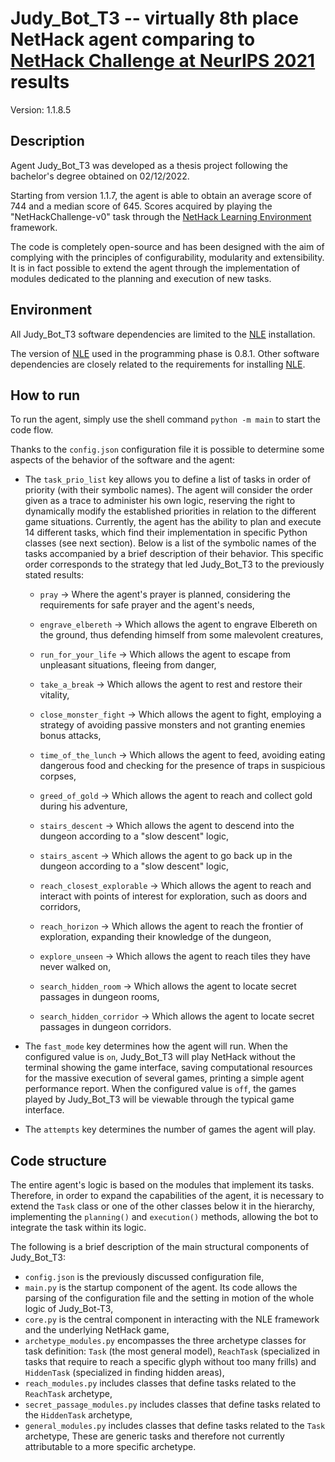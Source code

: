 # Judy_Bot_T3 -- virtually 8th place NetHack agent comparing to [NetHack Challenge at NeurIPS 2021](https://www.aicrowd.com/challenges/neurips-2021-the-nethack-challenge) results

Version: 1.1.8.5

## Description
Agent Judy_Bot_T3 was developed as a thesis project following the bachelor's degree obtained on 02/12/2022.


Starting from version 1.1.7, the agent is able to obtain an average score of 744 and a median score of 645. Scores acquired by playing the "NetHackChallenge-v0" task through the
[NetHack Learning Environment](https://github.com/facebookresearch/nle) framework.

The code is completely open-source and has been designed with the aim of complying with the principles of configurability, 
modularity and extensibility. It is in fact possible to extend the agent through the implementation of modules dedicated to the planning and execution of new tasks.


## Environment
All Judy_Bot_T3 software dependencies are limited to the [NLE](https://github.com/facebookresearch/nle) installation.

The version of [NLE](https://github.com/facebookresearch/nle) used in the programming phase is 0.8.1.
Other software dependencies are closely related to the requirements for installing [NLE](https://github.com/facebookresearch/nle).



## How to run

To run the agent, simply use the shell command `python -m main` to start the code flow.

Thanks to the `config.json` configuration file it is possible to determine some aspects of the behavior of the software and the agent:

* The `task_prio_list` key allows you to define a list of tasks in order of priority (with their symbolic names).
The agent will consider the order given as a trace to administer his own logic, reserving the right to dynamically modify the established priorities in relation to the different game situations.
Currently, the agent has the ability to plan and execute 14 different tasks, which find their implementation in specific Python classes (see next section).
Below is a list of the symbolic names of the tasks accompanied by a brief description of their behavior. This specific order corresponds to the strategy that led Judy_Bot_T3 to the previously stated results:

  * `pray` -> Where the agent's prayer is planned, considering the requirements for safe prayer and the agent's needs,
  
  * `engrave_elbereth` -> Which allows the agent to engrave Elbereth on the ground, thus defending himself from some malevolent creatures,
  
  * `run_for_your_life` -> Which allows the agent to escape from unpleasant situations, fleeing from danger,
  
  * `take_a_break` -> Which allows the agent to rest and restore their vitality,
  
  * `close_monster_fight` -> 
Which allows the agent to fight, employing a strategy of avoiding passive monsters and not granting enemies bonus attacks,
  
  * `time_of_the_lunch` -> 
Which allows the agent to feed, avoiding eating dangerous food and checking for the presence of traps in suspicious corpses,
  
  * `greed_of_gold` -> Which allows the agent to reach and collect gold during his adventure,
  
  * `stairs_descent` -> Which allows the agent to descend into the dungeon according to a "slow descent" logic,
  
  * `stairs_ascent` -> Which allows the agent to go back up in the dungeon according to a "slow descent" logic,
  
  * `reach_closest_explorable` -> Which allows the agent to reach and interact with points of interest for exploration, such as doors and corridors,
  
  * `reach_horizon` -> Which allows the agent to reach the frontier of exploration, expanding their knowledge of the dungeon,
  
  * `explore_unseen` -> Which allows the agent to reach tiles they have never walked on,
  
  * `search_hidden_room` -> Which allows the agent to locate secret passages in dungeon rooms,
  
  * `search_hidden_corridor` -> Which allows the agent to locate secret passages in dungeon corridors.

    
* The `fast_mode` key determines how the agent will run. When the configured value is `on`, Judy_Bot_T3 will play NetHack without the terminal showing the game interface, saving computational resources for the massive execution of several games, printing a simple agent performance report.
When the configured value is `off`, the games played by Judy_Bot_T3 will be viewable through the typical game interface.


* The `attempts` key determines the number of games the agent will play.




## Code structure

The entire agent's logic is based on the modules that implement its tasks. Therefore, in order to expand the capabilities of the agent, it is necessary to extend the `Task` class or one of the other classes below it in the hierarchy, implementing the `planning()` and `execution()` methods, allowing the bot to integrate the task within its logic.

The following is a brief description of the main structural components of Judy_Bot_T3:

* `config.json` is the previously discussed configuration file,
* `main.py` is the startup component of the agent. Its code allows the parsing of the configuration file and the setting in motion of the whole logic of Judy_Bot-T3,
* `core.py` is the central component in interacting with the NLE framework and the underlying NetHack game,
* `archetype_modules.py` encompasses the three archetype classes for task definition: `Task` (the most general model), `ReachTask` (specialized in tasks that require to reach a specific glyph without too many frills) and `HiddenTask` (specialized in finding hidden areas),
* `reach_modules.py` includes classes that define tasks related to the `ReachTask` archetype,
* `secret_passage_modules.py` includes classes that define tasks related to the `HiddenTask` archetype,
* `general_modules.py` includes classes that define tasks related to the `Task` archetype, These are generic tasks and therefore not currently attributable to a more specific archetype.

